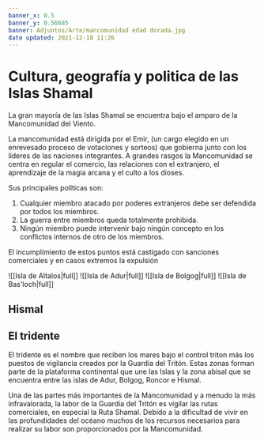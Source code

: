 ```yaml
---
banner_x: 0.5
banner_y: 0.56685
banner: Adjuntos/Arte/mancomunidad edad dorada.jpg
date updated: 2021-12-18 11:26
---
```


# Cultura, geografía y politica de las Islas Shamal

La gran mayoría de las Islas Shamal se encuentra bajo el amparo de la Mancomunidad del Viento.

La mancomunidad está dirigida por el Emir, (un cargo elegido en un enrevesado proceso de votaciones y sorteos) que gobierna junto con los líderes de las naciones integrantes. A grandes rasgos la Mancomunidad se centra en regular el comercio, las relaciones con el extranjero, el aprendizaje de la magia arcana y el culto a los dioses.

Sus principales políticas son:

1. Cualquier miembro atacado por poderes extranjeros debe ser defendida por todos los miembros.
2. La guerra entre miembros queda totalmente prohibida.
3. Ningún miembro puede intervenir bajo ningún concepto en los conflictos internos de otro de los miembros.

El incumplimiento de estos puntos está castigado con sanciones comerciales y en casos extremos la expulsión

![[Isla de Altalos|full]]
![[Isla de Adur|full]]
![[Isla de Bolgog|full]]
![[Isla de Bas'loch|full]]

## Hismal

## El tridente

El tridente es el nombre que reciben los mares bajo el control triton más los puestos de vigilancia creados por la Guardia del Tritón. Estas zonas forman parte de la plataforma continental que une las Islas y la zona abisal que se encuentra entre las islas de Adur, Bolgog, Roncor e Hismal.

Una de las partes más importantes de la Mancomunidad y a menudo la más infravalorada, la labor de la Guardia del Tritón es vigilar las rutas comerciales, en especial la Ruta Shamal. Debido a la dificultad de vivir en las profundidades del océano muchos de los recursos necesarios para realizar su labor son proporcionados por la Mancomunidad.

